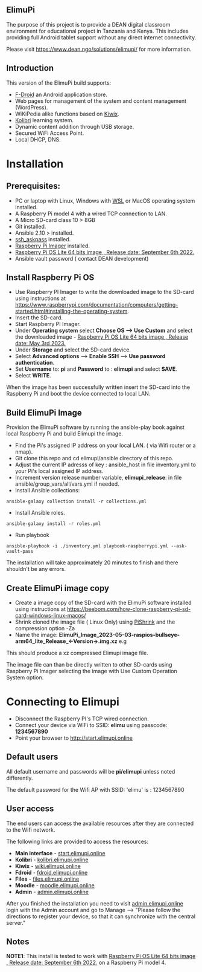 ## ElimuPi

The purpose of this project is to provide a DEAN digital classroom environment for educational project in Tanzania and Kenya. This includes providing full Android tablet support without any direct internet connectivity.

Please visit https://www.dean.ngo/solutions/elimupi/  for more information.

## Introduction 

This version of the ElimuPi build supports:

- [F-Droid](https://f-droid.org/) an Android application store.
- Web pages for management of the system and content management (WordPress).
- WiKiPedia alike functions based on [Kiwix](https://www.kiwix.org/en/about/).
- [Kolibri](https://learningequality.org/kolibri/) learning system.
- Dynamic content addition through USB storage.
- Secured WiFi Access Point.
- Local DHCP, DNS.

#  Installation

## Prerequisites:
 - PC or laptop with Linux, Windows with [WSL](https://ubuntu.com/wsl) or MacOS operating system installed.
 - A Raspberry Pi model 4 with a wired TCP connection to LAN.
 - A Micro SD-card class 10 > 8GB 
 - Git installed.
 - Ansible 2.10 > installed.
 - [ssh_askpass](https://packages.ubuntu.com/search?keywords=ssh-askpass) installed.
 - [Raspberry Pi Imager](https://www.raspberrypi.com/software/)  installed.
 - [Raspberry Pi OS Lite 64 bits image , Release date: September 6th 2022.](https://downloads.raspberrypi.org/raspios_lite_arm64/images/raspios_lite_arm64-2022-09-07/2022-09-06-raspios-bullseye-arm64-lite.img.xz) 
 - Ansible vault password ( contact DEAN development)
 
## Install Raspberry Pi OS

 - Use Raspberry PI Imager to write the downloaded image to the SD-card using instructions at  https://www.raspberrypi.com/documentation/computers/getting-started.html#installing-the-operating-system.
 - Insert the SD-card.
 - Start Raspberry PI Imager.
 - Under **Operating system** select **Choose OS --> Use Custom** and select the downloaded image -   [Raspberry Pi OS Lite 64 bits image , Release date: May 3rd 2023.](https://downloads.raspberrypi.org/raspios_lite_arm64/images/raspios_lite_arm64-2023-05-03/2023-05-03-raspios-bullseye-arm64-lite.img.xz)
 - Under **Storage** and select the SD-card device.
 - Select **Advanced options** -->  **Enable SSH** --> **Use password authentication**. 
 - Set **Username** to: **pi** and **Password** to : **elimupi** and select **SAVE**.
 - Select **WRITE**.
  
 When the image has been successfully written insert the SD-card into the Raspberry Pi and boot the device connected to local LAN.

## Build ElimuPi Image

Provision the ElimuPi software by running the ansible-play book against local Raspberry Pi and build Elimupi the image.

 - Find the Pi's assigned IP address on your local LAN. ( via Wifi router or a nmap).
 - Git clone this repo and cd elimupi/ansible directory of this repo.
 - Adjust the current IP adresss of key : ansible_host  in file  inventory.yml to your Pi's local assigned IP address. 
 - Increment version release number variable, **elimupi_release**: in file ansible/group_vars/all/vars.yml if needed.
 - Install Ansible collections:

`ansible-galaxy collection install -r collections.yml`

 - Install Ansible roles.

`ansible-galaxy install -r roles.yml`

 - Run playbook

`ansible-playbook -i ./inventory.yml playbook-raspberrypi.yml --ask-vault-pass`

The installation will take approximately 20 minutes to finish and there shouldn't be any errors.

## Create ElimuPi image copy 

 - Create a image copy of the SD-card with the ElimuPi software installed using instructions at https://beebom.com/how-clone-raspberry-pi-sd-card-windows-linux-macos/
 -  Shrink cloned the image file ( Linux Only) using [PiShrink](https://github.com/Drewsif/PiShrink) and the compression option -Za 
 - Name the image: **ElimuPi_Image_2023-05-03-raspios-bullseye-arm64_lite_Release_<-Version->.img.xz** e.g

This should produce a xz compressed Elimupi image file.

The image file can than be directly written to other SD-cards using Raspberry Pi Imager selecting the image with Use Custom Operation System option. 

# Connecting to Elimupi

-  Disconnect the Raspberry PI's TCP wired connection.
-  Connect your device via WiFi to SSID:  **elimu** using passcode: **1234567890**
-  Point your browser to http://start.elimupi.online

## Default users
All default username and passwords will be **pi/elimupi** unless noted differently.

The default password for the Wifi AP with SSID: 'elimu' is : 1234567890

## User access
The end users can access the available resources after they are connected to the Wifi network.

The following links are provided to access the resources:

- **Main interface** - [start.elimupi.online](http://start.elimupi.online)
- **Kolibri** - [kolibri.elimupi.online](http://kolibri.elimupi.online)
- **Kiwix** - [wiki.elimupi.online](http://wiki.elimupi.online)
- **Fdroid** - [fdroid.elimupi.online](http://fdroid.elimupi.online)
- **Files** - [files.elimupi.online](http://files.elimupi.online)
- **Moodle** - [moodle.elimupi.online](http://moodle.elimupi.online)
- **Admin** - [admin.elimupi.online](http://admin.elimupi.online)

After you finished the installation you need to visit [admin.elimupi.online](http://admin.elimupi.online) login with the Admin account and go to Manage --> "Please follow the directions to register your device, so that it can synchronize with the central server."

## Notes
**NOTE1**: This install is tested to work with [Raspberry Pi OS Lite 64 bits image , Release date: September 6th 2022.](https://downloads.raspberrypi.org/raspios_lite_arm64/images/raspios_lite_arm64-2023-05-03/2023-05-03-raspios-bullseye-arm64-lite.img.xz) on a Raspberry Pi model 4.